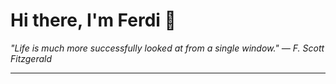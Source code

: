 <h1>Hi there, I'm Ferdi 👋</h1>

<p><em>
  "Life is much more successfully looked at from a single window." — F. Scott Fitzgerald
</em></p>

---
